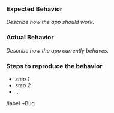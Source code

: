 ### Expected Behavior

_Describe how the app should work._

### Actual Behavior

_Describe how the app currently behaves._

### Steps to reproduce the behavior

* _step 1_
* _step 2_
* ...

/label ~Bug